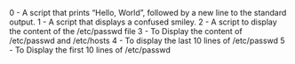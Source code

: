 0 - A script that prints “Hello, World”, followed by a new line to the standard output.
1 - A  script that displays a confused smiley.
2 - A script to display the content of the /etc/passwd file
3 - To Display the content of /etc/passwd and /etc/hosts
4 - To display the last 10 lines of /etc/passwd
5 - To Display the first 10 lines of /etc/passwd
